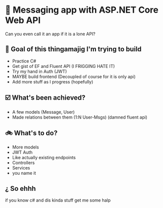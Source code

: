 # 📮 Messaging app with ASP.NET Core Web API
Can you even call it an app if it is a lone API?

## 🎯 Goal of this thingamajig I'm trying to build
- Practice C#
- Get gist of EF and Fluent API (I FRIGGING HATE IT)
- Try my hand in Auth (JWT)
- MAYBE build frontend (Decoupled of course for it is only api)
- Add more stuff as I progress (hopefully)

## ☑️ What's been achieved?
- A few models (Message, User)
- Made relations between them (1:N User-Msgs) (damned fluent api)

## 🚲 What's to do?
- More models
- JWT Auth
- Like actually existing endpoints
- Controllers
- Services
- you name it

## ¿ So ehhh
if you know c# and dis kinda stuff get me some halp
